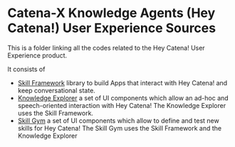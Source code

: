 # Catena-X Knowledge Agents (Hey Catena!) User Experience Sources

This is a folder linking all the codes related to the Hey Catena! User Experience product.

It consists of 
- [Skill Framework](skill_framework) library to build Apps that interact with Hey Catena! and keep conversational state.
- [Knowledge Explorer](knowledge_explorer) a set of UI components which allow an ad-hoc and speech-oriented interaction with Hey Catena! The Knowledge Explorer uses the Skill Framework.
- [Skill Gym](skill_gym) a set of UI components which allow to define and test new skills for Hey Catena! The Skill Gym uses the Skill Framework and the Knowledge Explorer




